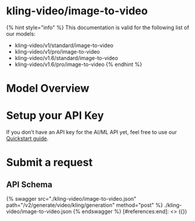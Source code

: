 [#references:start]: <> ({ "template": "openapi" })
# kling-video/image-to-video

{% hint style="info" %}
This documentation is valid for the following list of our models:
* kling-video/v1/standard/image-to-video
* kling-video/v1/pro/image-to-video
* kling-video/v1.6/standard/image-to-video
* kling-video/v1.6/pro/image-to-video
{% endhint %}

# Model Overview


# Setup your API Key
If you don’t have an API key for the AI/ML API yet, feel free to use our [Quickstart guide](https://docs.aimlapi.com/quickstart/setting-up).

# Submit a request
## API Schema
{% swagger src="./kling-video/image-to-video.json" path="/v2/generate/video/kling/generation" method="post" %}
./kling-video/image-to-video.json
{% endswagger %}
[#references:end]: <> ({})